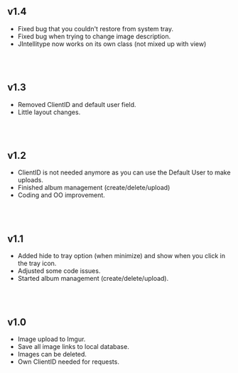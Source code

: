 v1.4
---
* Fixed bug that you couldn't restore from system tray.
* Fixed bug when trying to change image description.
* JIntellitype now works on its own class (not mixed up with view)
<br/>
<br/>

v1.3
---
* Removed ClientID and default user field.
* Little layout changes.
<br/>
<br/>

v1.2
---
* ClientID is not needed anymore as you can use the Default User to make uploads.
* Finished album management (create/delete/upload)
* Coding and OO improvement.
<br/>
<br/>

v1.1
---
* Added hide to tray option (when minimize) and show when you click in the tray icon.<br/>
* Adjusted some code issues.<br/>
* Started album management (create/delete/upload).<br/>
<br/>
<br/>

v1.0
---
* Image upload to Imgur.<br/>
* Save all image links to local database.<br/>
* Images can be deleted.<br/>
* Own ClientID needed for requests.<br/>
<br/>
<br/>
